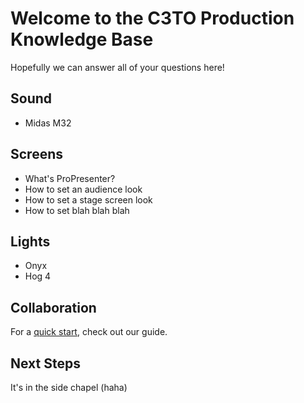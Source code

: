 # Welcome to the C3TO Production Knowledge Base
Hopefully we can answer all of your questions here!

## Sound
* Midas M32

## Screens
* What's ProPresenter?
* How to set an audience look
* How to set a stage screen look
* How to set blah blah blah

## Lights
* Onyx
* Hog 4 

## Collaboration
For a [quick start](https://www.c3to-prod.github.io/getting-started.md), check out our guide.

## Next Steps
It's in the side chapel (haha)